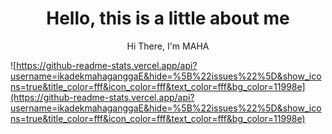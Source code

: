 <h1 align='center'>Hello, this is a little about me</h1>
<p align='center'>Hi There, I'm MAHA </p>

![https://github-readme-stats.vercel.app/api?username=ikadekmahaganggaE&hide=%5B%22issues%22%5D&show_icons=true&title_color=fff&icon_color=fff&text_color=fff&bg_color=11998e](https://github-readme-stats.vercel.app/api?username=ikadekmahaganggaE&hide=%5B%22issues%22%5D&show_icons=true&title_color=fff&icon_color=fff&text_color=fff&bg_color=11998e)
